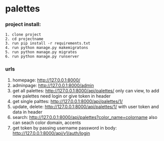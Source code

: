 # palettes
  ### project install:
    1. clone project
    2. cd projectname
    3. run pip install -r requirements.txt
    4. run python manage.py makemigratons
    5. run python manage.py migrates
    6. run python manage.py runserver
 
 ### urls
  1. homepage: http://127.0.0.1:8000/
  2. adminpage: http://127.0.0.1:8000/admin
  3. get all palettes: http://127.0.0.1:8000/api/palettes/  only can view, to add new palettes need login or give token in header
  4. get single palttes: http://127.0.0.1:8000/api/palettes/1/
  5. update, delete: http://127.0.0.1:8000/api/palettes/1/ with user token and data in header
  6. search: http://127.0.0.1:8000/api/palettes?color_name=colorname  also can seach color domain, accents
  7. get token by passing username password in body: http://127.0.0.1:8000/api/v1/auth/login
    

